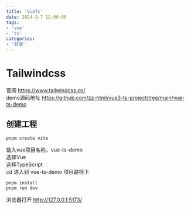 ```yaml
---
title: 'VueTs'
date: 2024-3-7 12:00:00
tags:
- 'vue'
- 'ts'
categories:
- '前端'
---
```

# Tailwindcss
官网 https://www.tailwindcss.cn/  
demo源码地址 https://github.com/zz-html/vue3-ts-project/tree/main/vue-ts-demo
## 创建工程
```
pnpm create vite
```

输入vue项目名称，vue-ts-demo  
选择Vue  
选择TypeScript  
cd 进入到 vue-ts-demo 项目路径下
```
pnpm install
pnpm run dev
```

浏览器打开 http://127.0.0.1:5173/  
